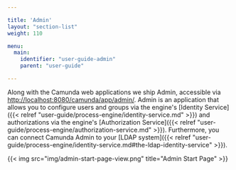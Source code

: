```yaml
---

title: 'Admin'
layout: "section-list"
weight: 110

menu:
  main:
    identifier: "user-guide-admin"
    parent: "user-guide"

---
```



Along with the Camunda web applications we ship Admin, accessible via [http://localhost:8080/camunda/app/admin/](http://localhost:8080/camunda/app/admin/).
Admin is an application that allows you to configure users and groups via the engine's [Identity Service]({{< relref "user-guide/process-engine/identity-service.md" >}}) and authorizations via the engine's [Authorization Service]({{< relref "user-guide/process-engine/authorization-service.md" >}}). Furthermore, you can connect Camunda Admin to your [LDAP system]({{< relref "user-guide/process-engine/identity-service.md#the-ldap-identity-service" >}}).

{{< img src="img/admin-start-page-view.png" title="Admin Start Page" >}}
